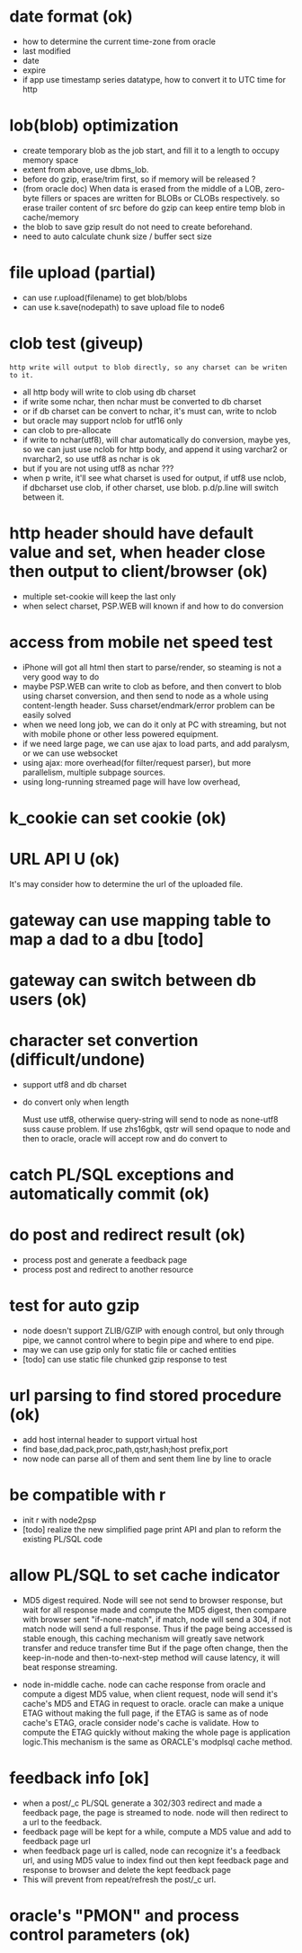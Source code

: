 # date format (ok)

* how to determine the current time-zone from oracle
* last modified
* date
* expire
* if app use timestamp series datatype, how to convert it to UTC time for http

# lob(blob) optimization

* create temporary blob as the job start, and fill it to a length to occupy memory space
* extent from above, use dbms_lob.
* before do gzip, erase/trim first, so if memory will be released ?
* (from oracle doc) When data is erased from the middle of a LOB, zero-byte fillers or spaces are written for BLOBs or CLOBs respectively. so erase trailer content of src before do gzip can keep entire temp blob in cache/memory
* the blob to save gzip result do not need to create beforehand. 
* need to auto calculate chunk size / buffer sect size

# file upload (partial)

* can use r.upload(filename) to get blob/blobs
* can use k.save(nodepath) to save upload file to node6

# clob test (giveup)

	http write will output to blob directly, so any charset can be writen to it.

* all http body will write to clob using db charset
* if write some nchar, then nchar must be converted to db charset
* or if db charset can be convert to nchar, it's must can, write to nclob
* but oracle may support nclob for utf16 only
* can clob to pre-allocate
* if write to nchar(utf8), will char automatically do conversion, maybe yes, so we can just use nclob for http body, and append it using varchar2 or nvarchar2, so use utf8 as nchar is ok
* but if you are not using utf8 as nchar ???
* when p write, it'll see what charset is used for output, if utf8 use nclob, if dbcharset use clob, if other charset, use blob.
p.d/p.line will switch between it.


# http header should have default value and set, when header close then output to client/browser (ok)

* multiple set-cookie will keep the last only
* when select charset, PSP.WEB will known if and how to do conversion

# access from mobile net speed test

* iPhone will got all html then start to parse/render, so steaming is not a very good way to do
* maybe PSP.WEB can write to clob as before, and then convert to blob using charset conversion, and then send to node as a whole using content-length header. Suss charset/endmark/error problem can be easily solved
* when we need long job, we can do it only at PC with streaming, but not with mobile phone or other less powered equipment.
* if we need large page, we can use ajax to load parts, and add paralysm, or we can use websocket
* using ajax: more overhead(for filter/request parser), but more parallelism, multiple subpage sources.
* using long-running streamed page will have low overhead,

# k_cookie can set cookie (ok)

# URL API U (ok)

  It's may consider how to determine the url of the uploaded file.

# gateway can use mapping table to map a dad to a dbu [todo]

# gateway can switch between db users (ok)

# character set convertion (difficult/undone)

* support utf8 and db charset
* do convert only when length

  Must use utf8, otherwise query-string will send to node as none-utf8 suss cause problem.
  If use zhs16gbk, qstr will send opaque to node and then to oracle, oracle will accept row and do convert to

# catch PL/SQL exceptions and automatically commit (ok)



# do post and redirect result (ok)

* process post and generate a feedback page
* process post and redirect to another resource

# test for auto gzip

* node doesn't support ZLIB/GZIP with enough control, but only through pipe, we cannot control where to begin pipe and where to end pipe.
* may we can use gzip only for static file or cached entities
* [todo] can use static file chunked gzip response to test

# url parsing to find stored procedure (ok)

* add host internal header to support virtual host
* find base,dad,pack,proc,path,qstr,hash;host prefix,port
* now node can parse all of them and sent them line by line to oracle
	
# be compatible with r

* init r with node2psp
* [todo] realize the new simplified page print API and plan to reform the existing PL/SQL code

# allow PL/SQL to set cache indicator

* MD5 digest required. Node will see not send to browser response, but wait for all response made and compute the MD5 digest, then compare with browser sent "if-none-match", if match, node will send a 304, if not match node will send a full response.
	Thus if the page being accessed is stable enough, this caching mechanism will greatly save network transfer and reduce transfer time
	But if the page often change, then the keep-in-node and then-to-next-step method will cause latency, it will beat response streaming.
	
* node in-middle cache.
 node can cache response from oracle and compute a digest MD5 value, when client request, node will send it's cache's MD5 and ETAG in request to oracle. oracle can make a unique ETAG without making the full page, if the ETAG is same as of node cache's ETAG, oracle consider node's cache is validate. How to compute the ETAG quickly without making the whole page is application logic.This mechanism is the same as ORACLE's modplsql cache method.

# feedback info [ok]

* when a post/_c PL/SQL generate a 302/303 redirect and made a feedback page, the page is streamed to node.
 node will then redirect to a url to the feedback.
* feedback page will be kept for a while, compute a MD5 value and add to feedback page url
* when feedback page url is called, node can recognize it's a feedback url, and using MD5 value to index find out then kept feedback page and response to browser and delete the kept feedback page
* This will prevent from repeat/refresh the post/_c url.

# oracle's "PMON" and process control parameters (ok)
